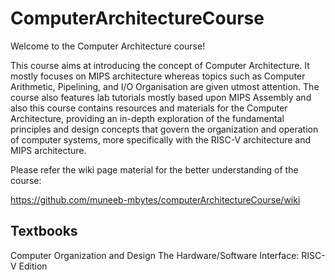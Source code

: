 # ComputerArchitectureCourse

Welcome to the Computer Architecture course!



This course aims at introducing the concept of Computer Architecture. It mostly focuses on MIPS architecture whereas topics such as Computer Arithmetic, Pipelining,  and I/O Organisation are given utmost attention. The course also features lab tutorials mostly based upon MIPS Assembly and also this course contains resources and materials for the Computer Architecture, providing an in-depth exploration of the fundamental principles and design concepts that govern the organization and operation of computer systems, more specifically with the RISC-V architecture and MIPS architecture.

Please refer the wiki page material for the better understanding of the course:


https://github.com/muneeb-mbytes/computerArchitectureCourse/wiki

## Textbooks
Computer Organization and Design The Hardware/Software Interface: RISC-V Edition
